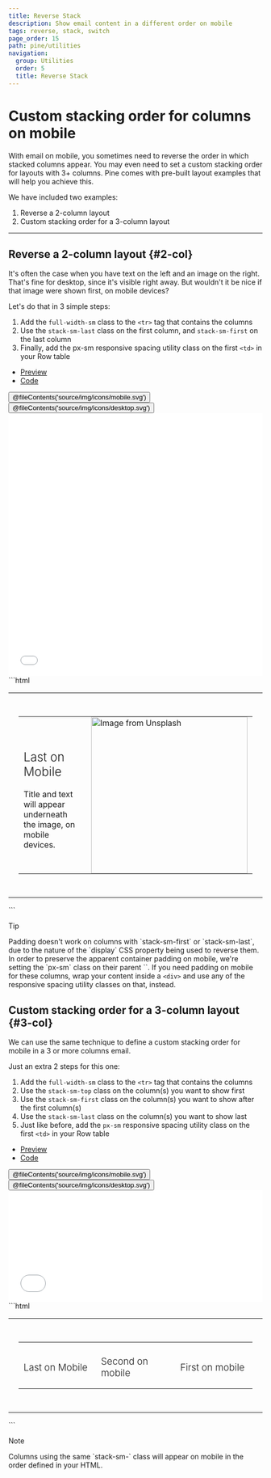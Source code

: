 ```yaml
---
title: Reverse Stack
description: Show email content in a different order on mobile
tags: reverse, stack, switch
page_order: 15
path: pine/utilities
navigation:
  group: Utilities
  order: 5
  title: Reverse Stack
---
```


# Custom stacking order for columns on mobile

With email on mobile, you sometimes need to reverse the order in which stacked columns appear. You may even need to set a custom 
stacking order for layouts with 3+ columns. Pine comes with pre-built layout examples that will help you achieve this.

We have included two examples:

1. Reverse a 2-column layout
2. Custom stacking order for a 3-column layout

---

## Reverse a 2-column layout {#2-col}

It's often the case when you have text on the left and an image on the right. That's fine for desktop, since it's visible right away. 
But wouldn't it be nice if that image were shown first, on mobile devices?

Let's do that in 3 simple steps:

1. Add the `full-width-sm` class to the `<tr>` tag that contains the columns
2. Use the `stack-sm-last` class on the first column, and `stack-sm-first` on the last column
3. Finally, add the px-sm responsive spacing utility class on the first `<td>` in your Row table

<div class="my-6">
    <ul class="tabs">
        <li class="active"><a href="#reverse-2-col-preview">Preview</a></li>
        <li><a href="#reverse-2-col-code">Code</a></li>
    </ul>    
    <div id="reverse-2-col-preview" class="tab-panel" aria-expanded="true">
        <div class="py-4 bg-grey-lighter">
            <div class="hidden md:flex justify-around bg-grey-lighter pt-4 w-24 mx-auto">
                <button data-preview="mobile" class="text-grey">@fileContents('source/img/icons/mobile.svg')</button>
                <button data-preview="desktop" class="text-grey-darkest">@fileContents('source/img/icons/desktop.svg')</button>
            </div>
            <iframe src="/pine/examples/utilities/reverse-2-col.html" frameborder="0" width="100%" class="block mx-auto transition-all" style="min-height: 520px;"></iframe>
        </div>
    </div>    
    <div id="reverse-2-col-code" class="tab-panel" markdown="1" aria-expanded="false">
```html
<table cellpadding="0" cellspacing="0" role="presentation" width="100%">
  <tr>
    <td class="px-sm-30" style="padding: 30px 20px;">
      <table cellpadding="0" cellspacing="0" role="presentation" width="100%">
        <tr class="full-width-sm">
          <td class="col stack-sm-last" width="310" style="padding: 0 10px;">
            <h2 style="font-weight: 300;">Last on Mobile</h2>
            <p>Title and text will appear underneath the image, on mobile devices.</p>
          </td>
          <td class="col stack-sm-first" width="310" style="padding: 0 10px;">
            <img src="https://picsum.photos/620/620?image=823" alt="Image from Unsplash" width="310">
          </td>
        </tr>
      </table>
    </td>
  </tr>
</table>
```
    </div>
</div>

<div class="bg-blue-lightest border-l-4 border-blue p-4 mb-6" role="alert">
    <p class="font-sans font-bold m-0 text-md text-blue-dark">Tip</p>
    <div class="-mb-4 text-md text-blue-dark" markdown="1">Padding doesn't work on columns with `stack-sm-first` or `stack-sm-last`, due to the nature of the `display` CSS property being used to reverse them. In order to preserve the apparent container padding on mobile, we're setting the `px-sm` class on their parent `<td>`. If you need padding on mobile for these columns, wrap your content inside a <code>&lt;div&gt;</code> and use any of the responsive spacing utility classes on that, instead.
    </div>
</div>

## Custom stacking order for a 3-column layout {#3-col}

We can use the same technique to define a custom stacking order for mobile in a 3 or more columns email.

Just an extra 2 steps for this one:

1. Add the `full-width-sm` class to the `<tr>` tag that contains the columns
2. Use the `stack-sm-top` class on the column(s) you want to show first
3. Use the `stack-sm-first` class on the column(s) you want to show after the first column(s)
4. Use the `stack-sm-last` class on the column(s) you want to show last
5. Just like before, add the `px-sm` responsive spacing utility class on the first `<td>` in your Row table

<div class="my-6">
    <ul class="tabs">
        <li class="active"><a href="#custom-order-3-col-preview">Preview</a></li>
        <li><a href="#custom-order-3-col-code">Code</a></li>
    </ul>    
    <div id="custom-order-3-col-preview" class="tab-panel" aria-expanded="true">
        <div class="py-4 bg-grey-lighter">
            <div class="hidden md:flex justify-around bg-grey-lighter pt-4 w-24 mx-auto">
                <button data-preview="mobile" class="text-grey">@fileContents('source/img/icons/mobile.svg')</button>
                <button data-preview="desktop" class="text-grey-darkest">@fileContents('source/img/icons/desktop.svg')</button>
            </div>
            <iframe src="/pine/examples/utilities/custom-order-3-col.html" frameborder="0" width="100%" class="block mx-auto transition-all" style="min-height: 220px;"></iframe>
        </div>
    </div>    
    <div id="custom-order-3-col-code" class="tab-panel" markdown="1" aria-expanded="false">
```html
<table cellpadding="0" cellspacing="0" role="presentation" width="100%">
  <tr>
    <td class="px-sm-30" style="padding: 30px 20px;">
      <table cellpadding="0" cellspacing="0" role="presentation" width="100%">
        <tr class="full-width-sm">
          <td class="col stack-sm-last" width="200" style="padding: 0 10px;">
            <h3 style="font-weight: 300;">Last on Mobile</h3>
          </td>
          <td class="col stack-sm-first" width="200" style="padding: 0 10px;">
            <h3 style="font-weight: 300;">Second on mobile</h3>
          </td>
          <td class="col stack-sm-top" width="200" style="padding: 0 10px;">
            <h3 style="font-weight: 300;">First on mobile</h3>
          </td>
        </tr>
      </table>
    </td>
  </tr>
</table>
```
    </div>
</div>

<div class="bg-blue-lightest border-l-4 border-blue p-4 mb-6" role="alert">
    <p class="font-sans font-bold m-0 text-md text-blue-dark">Note</p>
    <div class="-mb-4 text-md text-blue-dark" markdown="1">Columns using the same `stack-sm-` class will appear on mobile in the order defined in your HTML.</div>
</div>
